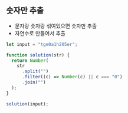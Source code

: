 ## 숫자만 추출

- 문자랑 숫자랑 섞여있으면 숫자만 추출
- 자연수로 만들어서 추출

```js
let input = "tge0a1h205er";

function solution(str) {
  return Number(
    str
      .split("")
      .filter((c) => Number(c) || c === "0")
      .join("")
  );
}

solution(input);
```
